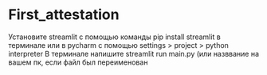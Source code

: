 # First_attestation
Установите streamlit с помощью команды pip install streamlit в терминале или в pycharm с помощью settings > project > python interpreter 
В терминале напишите streamlit run main.py (или назввание на вашем пк, если файл был переименован
